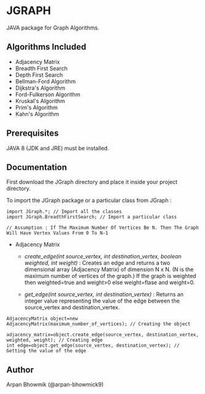 # JGRAPH

JAVA package for Graph Algorithms.

## Algorithms Included

* Adjacency Matrix
* Breadth First Search
* Depth First Search
* Bellman-Ford Algorithm
* Dijkstra's Algorithm
* Ford-Fulkerson Algorithm
* Kruskal's Algorithm
* Prim's Algorithm
* Kahn's Algorithm

## Prerequisites

JAVA 8 (JDK and JRE) must be installed.

## Documentation

First download the JGraph directory and place it inside your project directory.

To import the JGraph package or a particular class from JGraph :

```
import JGraph.*; // Import all the classes
import JGraph.BreadthFirstSearch; // Import a particular class

// Assumption : If The Maximum Number Of Vertices Be N. Then The Graph Will Have Vertex Values From 0 To N-1
```

* Adjacency Matrix

	* *create_edge(int source_vertex, int destination_vertex, boolean weighted, int weight)* : Creates an edge and returns a two dimensional array (Adjacency Matrix) of 	dimension N x N. (N is the maximum number of vertices of the graph.) If the graph is weighted then weighted=true and weight>0 else weight=flase and weight=0.

	* *get_edge(int source_vertex, int destination_vertex)* : Returns an integer value representing the value of the edge between the source_vertex and destination_vertex.

```
AdjacencyMatrix object=new AdjacencyMatrix(maximum_number_of_vertices); // Creating the object

adjacency_matrix=object.create_edge(source_vertex, destination_vertex, weighted, weight); // Creating edge
int edge=object.get_edge(source_vertex, destination_vertex); // Getting the value of the edge
```

## Author 

Arpan Bhowmik (@arpan-bhowmick9)